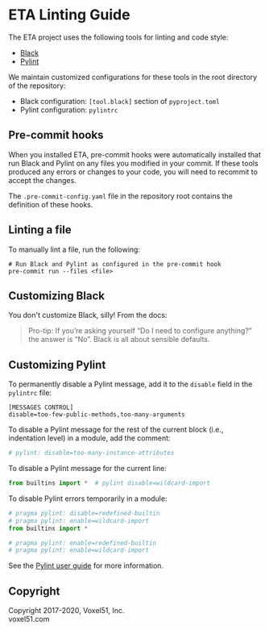 # ETA Linting Guide

The ETA project uses the following tools for linting and code style:
- [Black](https://github.com/psf/black)
- [Pylint](https://www.pylint.org)

We maintain customized configurations for these tools in the root directory of
the repository:

- Black configuration: `[tool.black]` section of `pyproject.toml`
- Pylint configuration: `pylintrc`


## Pre-commit hooks

When you installed ETA, pre-commit hooks were automatically installed that
run Black and Pylint on any files you modified in your commit. If these tools
produced any errors or changes to your code, you will need to recommit to
accept the changes.

The `.pre-commit-config.yaml` file in the repository root contains the
definition of these hooks.


## Linting a file

To manually lint a file, run the following:

```shell
# Run Black and Pylint as configured in the pre-commit hook
pre-commit run --files <file>
```


## Customizing Black

You don't customize Black, silly! From the docs:

> Pro-tip: If you’re asking yourself “Do I need to configure anything?” the
> answer is “No”. Black is all about sensible defaults.


## Customizing Pylint

To permanently disable a Pylint message, add it to the `disable` field in the
`pylintrc` file:

```shell
[MESSAGES CONTROL]
disable=too-few-public-methods,too-many-arguments
```

To disable a Pylint message for the rest of the current block (i.e.,
indentation level) in a module, add the comment:

```py
# pylint: disable=too-many-instance-attributes
```

To disable a Pylint message for the current line:

```py
from builtins import *  # pylint disable=wildcard-import
```

To disable Pylint errors temporarily in a module:

```py
# pragma pylint: disable=redefined-builtin
# pragma pylint: enable=wildcard-import
from builtins import *

# pragma pylint: enable=redefined-builtin
# pragma pylint: enable=wildcard-import
```

See the [Pylint user guide](https://pylint.readthedocs.io/en/latest/) for more
information.


## Copyright

Copyright 2017-2020, Voxel51, Inc.<br>
voxel51.com
